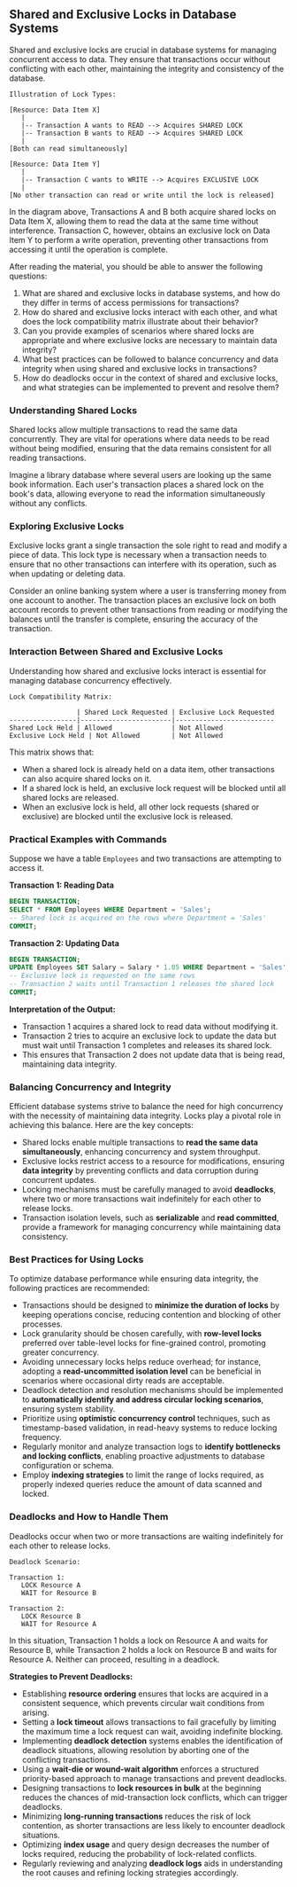 ## Shared and Exclusive Locks in Database Systems

Shared and exclusive locks are crucial in database systems for managing concurrent access to data. They ensure that transactions occur without conflicting with each other, maintaining the integrity and consistency of the database.

```
Illustration of Lock Types:

[Resource: Data Item X]
   |
   |-- Transaction A wants to READ --> Acquires SHARED LOCK
   |-- Transaction B wants to READ --> Acquires SHARED LOCK
   |
[Both can read simultaneously]

[Resource: Data Item Y]
   |
   |-- Transaction C wants to WRITE --> Acquires EXCLUSIVE LOCK
   |
[No other transaction can read or write until the lock is released]
```

In the diagram above, Transactions A and B both acquire shared locks on Data Item X, allowing them to read the data at the same time without interference. Transaction C, however, obtains an exclusive lock on Data Item Y to perform a write operation, preventing other transactions from accessing it until the operation is complete.

After reading the material, you should be able to answer the following questions:

1. What are shared and exclusive locks in database systems, and how do they differ in terms of access permissions for transactions?
2. How do shared and exclusive locks interact with each other, and what does the lock compatibility matrix illustrate about their behavior?
3. Can you provide examples of scenarios where shared locks are appropriate and where exclusive locks are necessary to maintain data integrity?
4. What best practices can be followed to balance concurrency and data integrity when using shared and exclusive locks in transactions?
5. How do deadlocks occur in the context of shared and exclusive locks, and what strategies can be implemented to prevent and resolve them?

### Understanding Shared Locks

Shared locks allow multiple transactions to read the same data concurrently. They are vital for operations where data needs to be read without being modified, ensuring that the data remains consistent for all reading transactions.

Imagine a library database where several users are looking up the same book information. Each user's transaction places a shared lock on the book's data, allowing everyone to read the information simultaneously without any conflicts.

### Exploring Exclusive Locks

Exclusive locks grant a single transaction the sole right to read and modify a piece of data. This lock type is necessary when a transaction needs to ensure that no other transactions can interfere with its operation, such as when updating or deleting data.

Consider an online banking system where a user is transferring money from one account to another. The transaction places an exclusive lock on both account records to prevent other transactions from reading or modifying the balances until the transfer is complete, ensuring the accuracy of the transaction.

### Interaction Between Shared and Exclusive Locks

Understanding how shared and exclusive locks interact is essential for managing database concurrency effectively.

```
Lock Compatibility Matrix:

                 | Shared Lock Requested | Exclusive Lock Requested
-----------------|-----------------------|-------------------------
Shared Lock Held | Allowed               | Not Allowed
Exclusive Lock Held | Not Allowed        | Not Allowed
```

This matrix shows that:

- When a shared lock is already held on a data item, other transactions can also acquire shared locks on it.
- If a shared lock is held, an exclusive lock request will be blocked until all shared locks are released.
- When an exclusive lock is held, all other lock requests (shared or exclusive) are blocked until the exclusive lock is released.

### Practical Examples with Commands

Suppose we have a table `Employees` and two transactions are attempting to access it.

**Transaction 1: Reading Data**

```sql
BEGIN TRANSACTION;
SELECT * FROM Employees WHERE Department = 'Sales';
-- Shared lock is acquired on the rows where Department = 'Sales'
COMMIT;
```

**Transaction 2: Updating Data**

```sql
BEGIN TRANSACTION;
UPDATE Employees SET Salary = Salary * 1.05 WHERE Department = 'Sales';
-- Exclusive lock is requested on the same rows
-- Transaction 2 waits until Transaction 1 releases the shared lock
COMMIT;
```

**Interpretation of the Output:**

- Transaction 1 acquires a shared lock to read data without modifying it.
- Transaction 2 tries to acquire an exclusive lock to update the data but must wait until Transaction 1 completes and releases its shared lock.
- This ensures that Transaction 2 does not update data that is being read, maintaining data integrity.

### Balancing Concurrency and Integrity

Efficient database systems strive to balance the need for high concurrency with the necessity of maintaining data integrity. Locks play a pivotal role in achieving this balance. Here are the key concepts:

- Shared locks enable multiple transactions to **read the same data simultaneously**, enhancing concurrency and system throughput.  
- Exclusive locks restrict access to a resource for modifications, ensuring **data integrity** by preventing conflicts and data corruption during concurrent updates.  
- Locking mechanisms must be carefully managed to avoid **deadlocks**, where two or more transactions wait indefinitely for each other to release locks.  
- Transaction isolation levels, such as **serializable** and **read committed**, provide a framework for managing concurrency while maintaining data consistency.

### Best Practices for Using Locks

To optimize database performance while ensuring data integrity, the following practices are recommended:

- Transactions should be designed to **minimize the duration of locks** by keeping operations concise, reducing contention and blocking of other processes.  
- Lock granularity should be chosen carefully, with **row-level locks** preferred over table-level locks for fine-grained control, promoting greater concurrency.  
- Avoiding unnecessary locks helps reduce overhead; for instance, adopting a **read-uncommitted isolation level** can be beneficial in scenarios where occasional dirty reads are acceptable.  
- Deadlock detection and resolution mechanisms should be implemented to **automatically identify and address circular locking scenarios**, ensuring system stability.  
- Prioritize using **optimistic concurrency control** techniques, such as timestamp-based validation, in read-heavy systems to reduce locking frequency.  
- Regularly monitor and analyze transaction logs to **identify bottlenecks and locking conflicts**, enabling proactive adjustments to database configuration or schema.  
- Employ **indexing strategies** to limit the range of locks required, as properly indexed queries reduce the amount of data scanned and locked.  

### Deadlocks and How to Handle Them

Deadlocks occur when two or more transactions are waiting indefinitely for each other to release locks.

```
Deadlock Scenario:

Transaction 1:
   LOCK Resource A
   WAIT for Resource B

Transaction 2:
   LOCK Resource B
   WAIT for Resource A
```

In this situation, Transaction 1 holds a lock on Resource A and waits for Resource B, while Transaction 2 holds a lock on Resource B and waits for Resource A. Neither can proceed, resulting in a deadlock.

**Strategies to Prevent Deadlocks:**

- Establishing **resource ordering** ensures that locks are acquired in a consistent sequence, which prevents circular wait conditions from arising.  
- Setting a **lock timeout** allows transactions to fail gracefully by limiting the maximum time a lock request can wait, avoiding indefinite blocking.  
- Implementing **deadlock detection** systems enables the identification of deadlock situations, allowing resolution by aborting one of the conflicting transactions.  
- Using a **wait-die or wound-wait algorithm** enforces a structured priority-based approach to manage transactions and prevent deadlocks.  
- Designing transactions to **lock resources in bulk** at the beginning reduces the chances of mid-transaction lock conflicts, which can trigger deadlocks.  
- Minimizing **long-running transactions** reduces the risk of lock contention, as shorter transactions are less likely to encounter deadlock situations.  
- Optimizing **index usage** and query design decreases the number of locks required, reducing the probability of lock-related conflicts.  
- Regularly reviewing and analyzing **deadlock logs** aids in understanding the root causes and refining locking strategies accordingly.  
